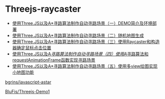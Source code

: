 # Threejs-raycaster

- [使用Three.JS以及A*寻路算法制作自动寻路场景（一）DEMO简介及环境部署](https://blog.csdn.net/weixin_39028949/article/details/81113414)
- [使用Three.JS以及A*寻路算法制作自动寻路场景（二）随机地图生成](https://blog.csdn.net/weixin_39028949/article/details/81123638)
- [使用Three.JS以及A*寻路算法制作自动寻路场景（三）使用Raycaster和构造器确定鼠标点击位置](https://blog.csdn.net/weixin_39028949/article/details/81133250)
- [使用Three.JS以及A*寻路算法制作自动寻路场景（四）使用A*寻路算法和requestAnimationFrame函数实现寻路场景](https://blog.csdn.net/weixin_39028949/article/details/81143147)
- [使用Three.JS以及A*寻路算法制作自动寻路场景（五）使用多view绘图实现小地图功能](https://blog.csdn.net/weixin_39028949/article/details/81158287)

[bgrins/javascript-astar](https://github.com/bgrins/javascript-astar)
<div class="github-widget" data-repo="bgrins/javascript-astar"></div>

[BluFis/Threejs-Demo1](https://github.com/BluFis/Threejs-Demo1)
<div class="github-widget" data-repo="BluFis/Threejs-Demo1"></div>
<div><script type="text/javascript" src="https://git.hust.cc/GitHub-Repo-Widget.js/GithubRepoWidget.js"></script></div>

